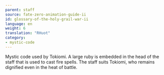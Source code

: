 ```yaml
---
parent: staff
source: fate-zero-animation-guide-ii
id: glossary-of-the-holy-grail-war-ii
language: en
weight: 6
translation: "RHuot"
category:
- mystic-code
---
```


Mystic code used by Tokiomi. A large ruby is embedded in the head of the staff that is used to cast fire spells. The staff suits Tokiomi, who remains dignified even in the heat of battle.
